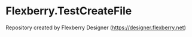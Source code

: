 # Flexberry.TestCreateFile
Repository created by Flexberry Designer (https://designer.flexberry.net)
